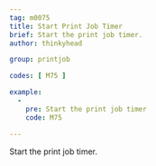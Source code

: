 ```yaml
---
tag: m0075
title: Start Print Job Timer
brief: Start the print job timer.
author: thinkyhead

group: printjob

codes: [ M75 ]

example:
  -
    pre: Start the print job timer
    code: M75

---
```


Start the print job timer.
